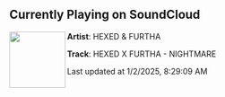 ## Currently Playing on SoundCloud

[<img align="left" width="100" src="https://i1.sndcdn.com/artworks-PNDnddyisJbepvF4-Vg8hbw-t500x500.jpg">](https://soundcloud.com/hexed-official/hexed-furtha-nightmare)

**Artist**: HEXED & FURTHA 

**Track**: HEXED X FURTHA - NIGHTMARE

Last updated at 1/2/2025, 8:29:09 AM
